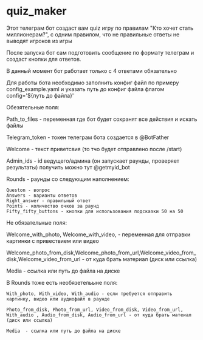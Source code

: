 # quiz_maker

Этот телеграм бот создаст вам quiz игру по правилам "Кто хочет стать миллионерам?", с одним правилом, что не правильные ответы не выводят игроков из игры

После запуска бот сам подготовить сообщение по формату телеграм и создаст кнопки для ответов.

В данный момент бот работает только с 4 ответами обязательно

Для работы бота необходимо заполнить конфиг файл по примеру config_example.yaml и указать путь до конфиг файла флагом config='${путь до файла}'

Обезятельные поля:

Path_to_files - переменная где бот будет сохранят все действия и искать файлы

Telegram_token - токен телеграм бота создается в @BotFather

Welcome - текст приветсвия (то тчо будет отправлено после /start)

Admin_ids - id ведущего/админа (он запускает раунды, проверяет результаты) получить можно тут @getmyid_bot

Rounds - раунды со следующим наполнением:
    
    Queston - вопрос
    Answers - варианты ответов
    Right_answer - правильный ответ
    Points - количество очков за раунд
    Fifty_fifty_buttons - кнопки для использования подсказки 50 на 50
    
Не обязательные поля:

Welcome_with_photo, Welcome_with_video, - переменная для отправки картинки с привествием или видео

Welcome_photo_from_disk,Welcome_photo_from_url,Welcome_video_from_disk,Welcome_video_from_url - от куда брать материал (диск или ссылка)

Media - ссылка или путь до файла на диске

В Rounds тоже есть необязетельыне поля:

    With_photo, With_video, With_audio - если требуется отправить картинку, видео или аудиофайл в раунде
    
    Photo_from_disk, Photo_from_url, Video_from_disk, Video_from_url, With_audio , Audio_from_disk, Audio_from_url - от куда брать матеиал (диск или ссылка)
    
    Media  - ссылка или путь до файла на диске
